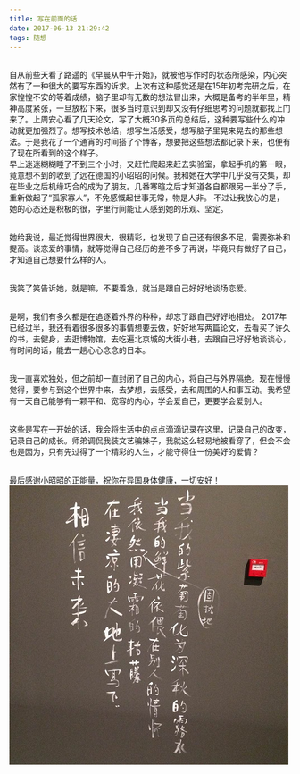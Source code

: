 ```yaml
---
title: 写在前面的话
date: 2017-06-13 21:29:42
tags: 随想
---
```

<br/>自从前些天看了路遥的《早晨从中午开始》，就被他写作时的状态所感染，内心突然有了一种很大的要写东西的诉求。上次有这种感觉还是在15年初考完研之后，在家惶惶不安的等着成绩，脑子里却有无数的想法冒出来，大概是备考的半年里，精神高度紧张，一旦放松下来，很多当时意识到却又没有仔细思考的问题就都找上门来了。上周安心看了几天论文，写了大概30多页的总结后，这种要写些什么的冲动就更加强烈了。想写技术总结，想写生活感受，想写脑子里晃来晃去的那些想法。于是我花了一个通宵的时间搭了个博客，想要把这些想法都记录下来，也便有了现在所看到的这个样子。 
<br/>早上迷迷糊糊睡了不到三个小时，又赶忙爬起来赶去实验室，拿起手机的第一眼，竟意想不到的收到了远在德国的小昭昭的问候。我和她在大学中几乎没有交集，却在毕业之后机缘巧合的成为了朋友。几番寒暄之后才知道各自都跟另一半分了手，重新做起了“孤家寡人”，不免感慨起世事无常，物是人非。 不过让我放心的是，她的心态还是积极的很，字里行间能让人感到她的乐观、坚定。  

<br/>她给我说，最近觉得世界很大，很精彩，也发现了自己还有很多不足，需要弥补和提高。谈恋爱的事情，就等觉得自己经历的差不多了再说，毕竟只有做好了自己，才知道自己想要什么样的人。  

<br/>我笑了笑告诉她，就是嘛，不要着急，就当是跟自己好好地谈场恋爱。  

<br/>是啊，我们有多久都是在追逐着外界的种种，却忘了跟自己好好地相处。 2017年已经过半，我还有着很多很多的事情想要去做，好好地写两篇论文，去看买了许久的书，去健身，去逛博物馆，去吃遍北京城的大街小巷，去跟自己好好地谈谈心，有时间的话，能去一趟心心念念的日本。  

<br/>我一直喜欢独处，但之前却一直封闭了自己的内心，将自己与外界隔绝。现在慢慢觉得，要参与到这个世界中来，去梦想，去感受，去和周围的人和事互动。我希望有一天自己能够有一颗平和、宽容的内心，学会爱自己，更要学会爱别人。  

<br/>这些是写在一开始的话，我会将生活中的点点滴滴记录在这里，记录自己的改变，记录自己的成长。师弟调侃我装文艺骗妹子，我就这么轻易地被看穿了，但会不会也是因为，只有先过得了一个精彩的人生，才能守得住一份美好的爱情？  

<br/>最后感谢小昭昭的正能量，祝你在异国身体健康，一切安好！
<br/>![相信未来](写在前面的话/20170613-1.jpg)